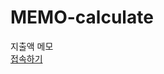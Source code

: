 # MEMO-calculate
지출액 메모<br>
<a href = "https://pipiya2.github.io/salary-calculate" target = "_blank">접속하기</a>
